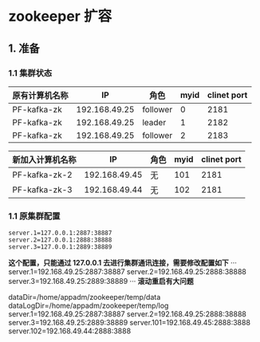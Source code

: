 # zookeeper 扩容
## 1. 准备
### 1.1 集群状态

|  原有计算机名称   |  IP   |  角色  | myid   |  clinet port   |
| --- | --- | --- | --- | --- |
|  PF-kafka-zk   |  192.168.49.25   |  follower   |   0  |  2181   |
|  PF-kafka-zk   |  192.168.49.25   |  leader     |   1  |  2182  |
|  PF-kafka-zk   |  192.168.49.25   |  follower   |   2  |  2183  |


|  新加入计算机名称   |  IP   |  角色  | myid   |  clinet port   |
| --- | --- | --- | --- | --- |
|  PF-kafka-zk-2   |  192.168.49.45   |  无   |   101  |  2181  |
|  PF-kafka-zk-3   |  192.168.49.44   |  无   |   102  |  2181  |

### 1.1 原集群配置
```
server.1=127.0.0.1:2887:38887
server.2=127.0.0.1:2888:38888
server.3=127.0.0.1:2889:38889
```
**这个配置，只能通过 127.0.0.1 去进行集群通讯连接，需要修改配置如下**
···
server.1=192.168.49.25:2887:38887
server.2=192.168.49.25:2888:38888
server.3=192.168.49.25:2889:38889
···
**滚动重启有大问题**


dataDir=/home/appadm/zookeeper/temp/data
dataLogDir=/home/appadm/zookeeper/temp/log
server.1=192.168.49.25:2887:38887
server.2=192.168.49.25:2888:38888
server.3=192.168.49.25:2889:38889
server.101=192.168.49.45:2888:3888
server.102=192.168.49.44:2888:3888

